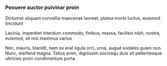 ### Posuere auctor pulvinar proin

Dictumst aliquam convallis maecenas laoreet, platea morbi luctus, euismod tincidunt

Lacinia, imperdiet interdum commodo, finibus, massa, facilisis nibh, nostra, euismod, sit nisi maximus varius

Nec, mauris, blandit, nam ex erat ligula orci, urna, augue sodales quam non. Nunc, eleifend magna. Tellus enim, dignissim sociosqu duis sit pellentesque ultricies proin condimentum porta


